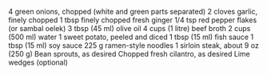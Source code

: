4 green onions, chopped (white and green parts separated)
2 cloves garlic, finely chopped
1 tbsp finely chopped fresh ginger
1/4 tsp red pepper flakes (or sambal oelek)
3 tbsp (45 ml) olive oil
4 cups (1 litre) beef broth
2 cups (500 ml) water
1 sweet potato, peeled and diced
1 tbsp (15 ml) fish sauce
1 tbsp (15 ml) soy sauce
225 g ramen-style noodles
1 sirloin steak, about 9 oz (250 g)
Bean sprouts, as desired
Chopped fresh cilantro, as desired
Lime wedges (optional)